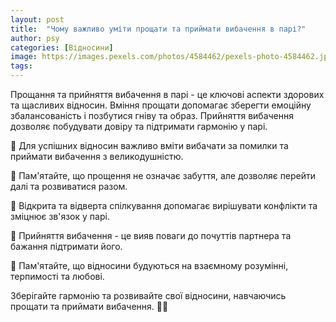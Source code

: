 ```yaml
---
layout: post
title:  "Чому важливо уміти прощати та приймати вибачення в парі?"
author: psy
categories: [Відносини]
image: https://images.pexels.com/photos/4584462/pexels-photo-4584462.jpeg?auto=compress&cs=tinysrgb&fit=crop&h=627&w=1200
tags: 
---
```


Прощання та прийняття вибачення в парі - це ключові аспекти здорових та щасливих відносин. Вміння прощати допомагає зберегти емоційну збалансованість і позбутися гніву та образ. Прийняття вибачення дозволяє побудувати довіру та підтримати гармонію у парі.

🤝 Для успішних відносин важливо вміти вибачати за помилки та приймати вибачення з великодушністю.

🌱 Пам'ятайте, що прощення не означає забуття, але дозволяє перейти далі та розвиватися разом.

💬 Відкрита та відверта спілкування допомагає вирішувати конфлікти та зміцнює зв'язок у парі.

💖 Прийняття вибачення - це вияв поваги до почуттів партнера та бажання підтримати його.

🌈 Пам'ятайте, що відносини будуються на взаємному розумінні, терпимості та любові.

Зберігайте гармонію та розвивайте свої відносини, навчаючись прощати та приймати вибачення. 🌺🌟


